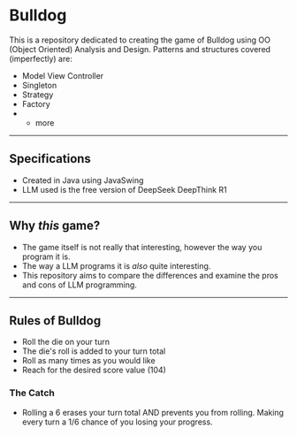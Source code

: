 Bulldog
=============

This is a repository dedicated to creating the game of Bulldog using OO (Object Oriented) Analysis and Design.
Patterns and structures covered (imperfectly) are:
- Model View Controller
- Singleton
- Strategy
- Factory
- + more

---------------
Specifications
---------------
- Created in Java using JavaSwing
- LLM used is the free version of DeepSeek DeepThink R1
---------------

Why *this* game?
---------------
- The game itself is not really that interesting, however the way you program it is.
- The way a LLM programs it is *also* quite interesting.
- This repository aims to compare the differences and examine the pros and cons of LLM programming.

---------------
Rules of Bulldog
---------------
- Roll the die on your turn
- The die's roll is added to your turn total
- Roll as many times as you would like
- Reach for the desired score value (104)
### The Catch ###
  - Rolling a 6 erases your turn total AND prevents you from rolling. Making every turn a 1/6 chance of you losing your progress.
